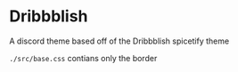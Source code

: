 # Dribbblish
A discord theme based off of the Dribbblish spicetify theme

`./src/base.css` contians only the border